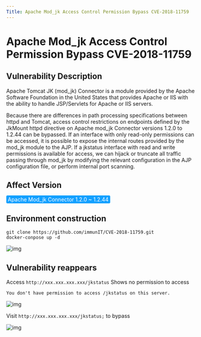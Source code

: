 ```yaml
---
Title: Apache Mod_jk Access Control Permission Bypass CVE-2018-11759
---
```


# Apache Mod_jk Access Control Permission Bypass CVE-2018-11759

## Vulnerability Description

Apache Tomcat JK (mod_jk) Connector is a module provided by the Apache Software Foundation in the United States that provides Apache or IIS with the ability to handle JSP/Servlets for Apache or IIS servers.

Because there are differences in path processing specifications between httpd and Tomcat, access control restrictions on endpoints defined by the JkMount httpd directive on Apache mod_jk Connector versions 1.2.0 to 1.2.44 can be bypassed.
If an interface with only read-only permissions can be accessed, it is possible to expose the internal routes provided by the mod_jk module to the AJP.
If a jkstatus interface with read and write permissions is available for access, we can hijack or truncate all traffic passing through mod_jk by modifying the relevant configuration in the AJP configuration file, or perform internal port scanning.

## Affect Version

<span style="background-color:rgb(18, 160, 255); padding: 2px 4px; border-radius: 3px; color: white;">Apache Mod_jk Connector 1.2.0 ~ 1.2.44</span>

## Environment construction

```shell
git clone https://github.com/immunIT/CVE-2018-11759.git
docker-conpose up -d
```

![img](https://raw.githubusercontent.com/PeiQi0/PeiQi-WIKI-Book/refs/heads/main/docs/.vuepress/../.vuepress/public/img/image-20220308101141481.png)



 

## Vulnerability reappears

Access `http://xxx.xxx.xxx.xxx/jkstatus` Shows no permission to access

```
You don't have permission to access /jkstatus on this server.
```

![img](https://raw.githubusercontent.com/PeiQi0/PeiQi-WIKI-Book/refs/heads/main/docs/.vuepress/../.vuepress/public/img/792b1dd1-a89f-497a-b43b-bae73a7ceff0.png)

Visit `http://xxx.xxx.xxx.xxx/jkstatus;` to bypass

![img](https://raw.githubusercontent.com/PeiQi0/PeiQi-WIKI-Book/refs/heads/main/docs/.vuepress/../.vuepress/public/img/8ff51702-0cc0-4d56-bcef-80d838e102cf.png)